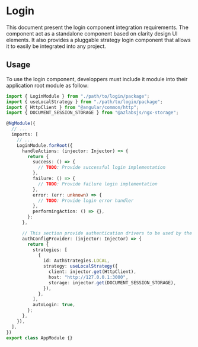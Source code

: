 # Login

This document present the login component integration requirements. The component act as a standalone component based on clarity design UI elements. It also provides a pluggable strategy login component that allows it to easily be integrated into any project.

## Usage

To use the login component, developpers must include it module into their application root module as follow:

```ts
import { LoginModule } from "./path/to/login/package";
import { useLocalStrategy } from "./path/to/login/package";
import { HttpClient } from "@angular/common/http";
import { DOCUMENT_SESSION_STORAGE } from "@azlabsjs/ngx-storage";

@NgModule({
  // ...
  imports: [
    // ...
    LoginModule.forRoot({
      handleActions: (injector: Injector) => {
        return {
          success: () => {
            // TODO: Provide successful login implementation
          },
          failure: () => {
            // TODO: Provide failure login implementation
          },
          error: (err: unknown) => {
            // TODO: Provide login error handler
          },
          performingAction: () => {},
        };
      },

      // This section provide authentication drivers to be used by the application
      authConfigProvider: (injector: Injector) => {
        return {
          strategies: [
            {
              id: AuthStrategies.LOCAL,
              strategy: useLocalStrategy({
                client: injector.get(HttpClient),
                host: "http://127.0.0.1:3000",
                storage: injector.get(DOCUMENT_SESSION_STORAGE),
              }),
            },
          ],
          autoLogin: true,
        };
      },
    }),
  ],
})
export class AppModule {}
```
